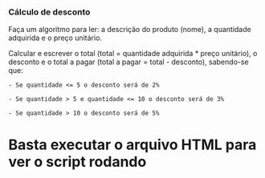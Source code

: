 ### Cálculo de desconto

Faça um algoritmo para ler: a descrição do produto (nome), a quantidade adquirida e o preço unitário. 

Calcular e escrever o total (total = quantidade adquirida * preço unitário), o desconto e o total a pagar (total a pagar = total - desconto), sabendo-se que:

```
- Se quantidade <= 5 o desconto será de 2%
 
- Se quantidade > 5 e quantidade <= 10 o desconto será de 3%
 
- Se quantidade > 10 o desconto será de 5%
```

# Basta executar o arquivo HTML para ver o script rodando